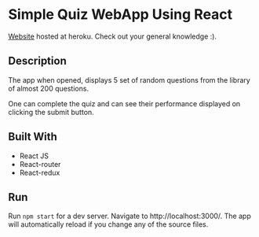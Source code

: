 # Simple Quiz WebApp Using React

[Website](https://quizappbyamit.herokuapp.com/) hosted at heroku. Check out your general knowledge :).

## Description 

The app when opened, displays 5 set of random questions from the library of almost 200 questions.

One can complete the quiz and can see their performance displayed on clicking the submit button.

## Built With
  * React JS
  * React-router
  * React-redux

## Run 

   Run  `npm start` for a dev server. Navigate to http://localhost:3000/. The app will automatically reload if you change any of the source files.
